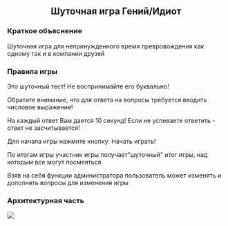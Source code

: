 <div class="text" align="center">
    <h2>Шуточная игра Гений/Идиот</h2>
</div>
<h3>Краткое объяснение</h3>
<p>Шуточная игра для непринужденного время превровождения как одному так и в компании друзей </p>
<h3>Правила игры</h3>
<p>Это шуточный тест! Не воспринимайте его буквально!</p>
<p>Обратите внимание, что для ответа на вопросы требуется вводить числовое выражение!</p>
<p>На каждый ответ Вам дается 10 секунд! Если не успеваете ответить - ответ не засчитывается!</p>
<p></p>Для начала игры нажмите кнопку: Начать играть!</p>
<p>По итогам игры участник игры получает"шуточный" итог игры, над которым все могут посмеяться</p>
<p>Взяв на себя функции администратора пользователь может изменять и дополнять вопросы для изменения игры</p>
<h3>Архитектурная часть</h3>
<img src="https://github.com/user-attachments/assets/c9da1e9f-2c1f-4989-93e1-8c8dc38a4a06" />



